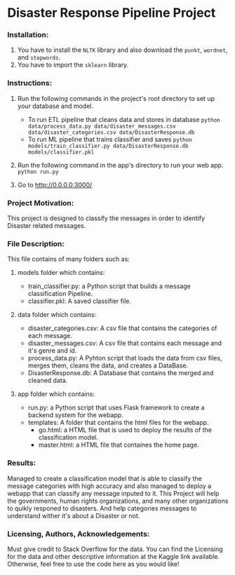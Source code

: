 # Disaster Response Pipeline Project

### Installation:
1. You have to install the `NLTK` library and also download the `punkt`, `wordnet`, and `stopwords`.
2. You have to import the `sklearn` library.

### Instructions:
1. Run the following commands in the project's root directory to set up your database and model.

    - To run ETL pipeline that cleans data and stores in database
        `python data/process_data.py data/disaster_messages.csv data/disaster_categories.csv data/DisasterResponse.db`
    - To run ML pipeline that trains classifier and saves
        `python models/train_classifier.py data/DisasterResponse.db models/classifier.pkl`

2. Run the following command in the app's directory to run your web app.
    `python run.py`

3. Go to http://0.0.0.0:3000/

### Project Motivation:
This project is designed to classify the messages in order to identify Disaster related messages.

### File Description:
This file contains of many folders such as:
1. models folder which contains:
    - train_classifier.py: a Python script that builds a message classification Pipeline.
    - classifier.pkl: A saved classifier file.

2. data folder which contains:
    - disaster_categories.csv: A csv file that contains the categories of each message.
    - disaster_messages.csv: A csv file that contains each message and it's genre and id.
    - process_data.py: A Pyhton script that loads the data from csv files, merges them, cleans the data, and creates a DataBase.
    - DisasterResponse.db: A Database that contains the merged and cleaned data.

3. app folder which contains:
    - run.py: a Python script that uses Flask framework to create a backend system for the webapp.
    - templates: A folder that contains the html files for the webapp.
        * go.html: a HTML file that is used to deploy the results of the classification model.
        * master.html: a HTML file that containes the home page.

### Results:
Managed to create a classification model that is able to classify the message categories with high accuracy and also managed to deploy a webapp that can classify any message inputed to it.
This Project will help the governments, human rights organizations, and many other organizations to quikly responed to disasters.
And help categories messages to understand wither it's about a Disaster or not.

### Licensing, Authors, Acknowledgements:
Must give credit to Stack Overflow for the data. You can find the Licensing for the data and other descriptive information at the Kaggle link available. Otherwise, feel free to use the code here as you would like!